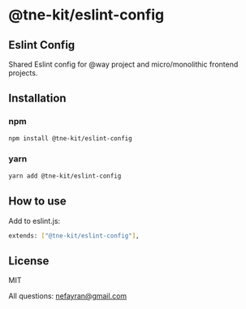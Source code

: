 # @tne-kit/eslint-config
## Eslint Config
Shared Eslint config for @way project and micro/monolithic frontend projects.

## Installation

### npm
```sh
npm install @tne-kit/eslint-config
```
### yarn
```sh
yarn add @tne-kit/eslint-config
```
## How to use
Add to eslint.js:
```sh
extends: ["@tne-kit/eslint-config"],
```
## License

MIT

All questions: nefayran@gmail.com